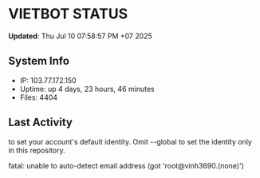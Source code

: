 # VIETBOT STATUS
**Updated**: Thu Jul 10 07:58:57 PM +07 2025

## System Info
- IP: 103.77.172.150
- Uptime: up 4 days, 23 hours, 46 minutes
- Files: 4404

## Last Activity

to set your account's default identity.
Omit --global to set the identity only in this repository.

fatal: unable to auto-detect email address (got 'root@vinh3690.(none)')
